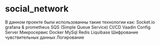 # social_network
В данном проекте были использованны такие технологии как:
Socket.io
grafana & prometheus
SQS (Simple Queue Service)
CI/CD
Vaadin
Config Server
Микросервис
Docker
MySql
Redis
Liquibase
Шифрование чувствительных данных
Логирование
